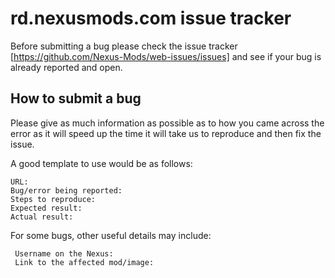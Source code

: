 # rd.nexusmods.com issue tracker

Before submitting a bug please check the issue tracker [https://github.com/Nexus-Mods/web-issues/issues] and see if your bug is already reported and open.

## How to submit a bug

Please give as much information as possible as to how you came across the error as it will speed up the time it will take us to reproduce and then fix the issue.

A good template to use would be as follows:
 ```
 URL: 
 Bug/error being reported:
 Steps to reproduce:
 Expected result:
 Actual result:
 ```
 
For some bugs, other useful details may include:
```
 Username on the Nexus:
 Link to the affected mod/image:
 ```
